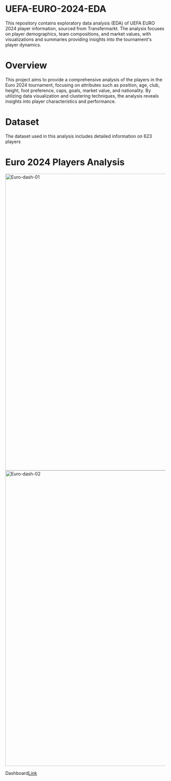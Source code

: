 # UEFA-EURO-2024-EDA
This repository contains exploratory data analysis (EDA) of UEFA EURO 2024 player information, sourced from Transfermarkt. The analysis focuses on player demographics, team compositions, and market values, with visualizations and summaries providing insights into the tournament's player dynamics.
# Overview
This project aims to provide a comprehensive analysis of the players in the Euro 2024 tournament, focusing on attributes such as position, age, club, height, foot preference, caps, goals, market value, and nationality. By utilizing data visualization and clustering techniques, the analysis reveals insights into player characteristics and performance.
# Dataset
The dataset used in this analysis includes detailed information on 623 players
# Euro 2024 Players Analysis
<img width="929" alt="Euro-dash-01" src="https://github.com/user-attachments/assets/f748e73a-6458-41cf-8fda-d2ca9370e48e">
<img width="925" alt="Euro-dash-02" src="https://github.com/user-attachments/assets/54188093-c493-4b1b-8319-a332cdc2ff4f">

Dashboard[Link](https://rpubs.com/Jumalia/1211974)
